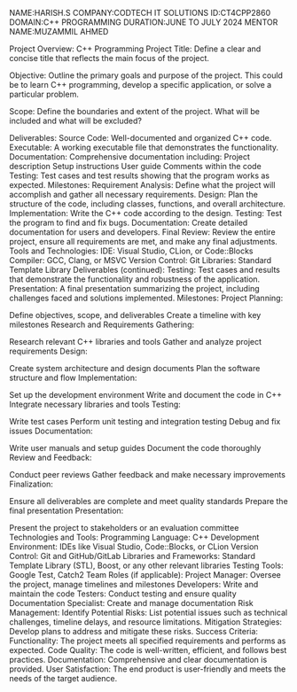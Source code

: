 NAME:HARISH.S 
COMPANY:CODTECH IT SOLUTIONS ID:CT4CPP2860
DOMAIN:C++ PROGRAMMING DURATION:JUNE TO JULY 2024 
MENTOR NAME:MUZAMMIL AHMED

Project Overview: C++ Programming
Project Title:
Define a clear and concise title that reflects the main focus of the project.

Objective:
Outline the primary goals and purpose of the project. This could be to learn C++ programming, develop a specific application, or solve a particular problem.

Scope:
Define the boundaries and extent of the project. What will be included and what will be excluded?

Deliverables:
Source Code: Well-documented and organized C++ code.
Executable: A working executable file that demonstrates the functionality.
Documentation: Comprehensive documentation including:
Project description
Setup instructions
User guide
Comments within the code
Testing: Test cases and test results showing that the program works as expected.
Milestones:
Requirement Analysis: Define what the project will accomplish and gather all necessary requirements.
Design: Plan the structure of the code, including classes, functions, and overall architecture.
Implementation: Write the C++ code according to the design.
Testing: Test the program to find and fix bugs.
Documentation: Create detailed documentation for users and developers.
Final Review: Review the entire project, ensure all requirements are met, and make any final adjustments.
Tools and Technologies:
IDE: Visual Studio, CLion, or Code::Blocks
Compiler: GCC, Clang, or MSVC
Version Control: Git
Libraries: Standard Template Library
Deliverables (continued):
Testing: Test cases and results that demonstrate the functionality and robustness of the application.
Presentation: A final presentation summarizing the project, including challenges faced and solutions implemented.
Milestones:
Project Planning:

Define objectives, scope, and deliverables
Create a timeline with key milestones
Research and Requirements Gathering:

Research relevant C++ libraries and tools
Gather and analyze project requirements
Design:

Create system architecture and design documents
Plan the software structure and flow
Implementation:

Set up the development environment
Write and document the code in C++
Integrate necessary libraries and tools
Testing:

Write test cases
Perform unit testing and integration testing
Debug and fix issues
Documentation:

Write user manuals and setup guides
Document the code thoroughly
Review and Feedback:

Conduct peer reviews
Gather feedback and make necessary improvements
Finalization:

Ensure all deliverables are complete and meet quality standards
Prepare the final presentation
Presentation:

Present the project to stakeholders or an evaluation committee
Technologies and Tools:
Programming Language: C++
Development Environment: IDEs like Visual Studio, Code::Blocks, or CLion
Version Control: Git and GitHub/GitLab
Libraries and Frameworks: Standard Template Library (STL), Boost, or any other relevant libraries
Testing Tools: Google Test, Catch2
Team Roles (if applicable):
Project Manager: Oversee the project, manage timelines and milestones
Developers: Write and maintain the code
Testers: Conduct testing and ensure quality
Documentation Specialist: Create and manage documentation
Risk Management:
Identify Potential Risks: List potential issues such as technical challenges, timeline delays, and resource limitations.
Mitigation Strategies: Develop plans to address and mitigate these risks.
Success Criteria:
Functionality: The project meets all specified requirements and performs as expected.
Code Quality: The code is well-written, efficient, and follows best practices.
Documentation: Comprehensive and clear documentation is provided.
User Satisfaction: The end product is user-friendly and meets the needs of the target audience.
